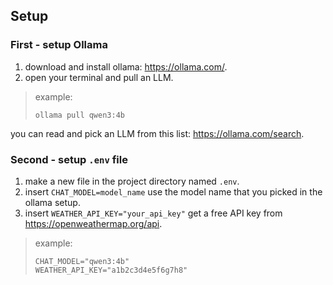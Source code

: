 
## Setup
### First - setup Ollama
1. download and install ollama: https://ollama.com/.
2. open your terminal and pull an LLM.
> example:
> ```
> ollama pull qwen3:4b
> ```
you can read and pick an LLM from this list: https://ollama.com/search.


### Second - setup `.env` file
1. make a new file in the project directory named `.env`.
2. insert `CHAT_MODEL=model_name` use the model name that you picked in the ollama setup.
3. insert `WEATHER_API_KEY="your_api_key"` get a free API key from https://openweathermap.org/api.

> example:
> ```text
> CHAT_MODEL="qwen3:4b"
> WEATHER_API_KEY="a1b2c3d4e5f6g7h8"
> ```